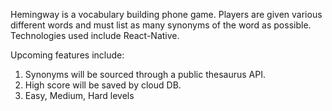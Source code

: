 Hemingway is a vocabulary building phone game. Players are given various different words and must list as many synonyms of the word as possible. Technologies used include React-Native.

Upcoming features include:

1.  Synonyms will be sourced through a public thesaurus API.
2.  High score will be saved by cloud DB.
3.  Easy, Medium, Hard levels

